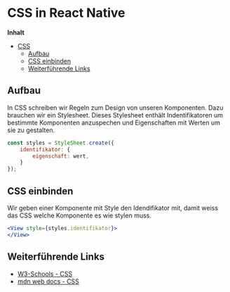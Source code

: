 # CSS in React Native

**Inhalt**

- [CSS](#css)
  - [Aufbau](#aufbau)
  - [CSS einbinden](#css-einbinden)
  - [Weiterführende Links](#weiterführende-links)

<div style="page-break-after: always;"></div>

## Aufbau

In CSS schreiben wir Regeln zum Design von unseren Komponenten.
Dazu brauchen wir ein Stylesheet.
Dieses Stylesheet enthält Indentifikatoren um bestimmte Komponenten anzuspechen und Eigenschaften mit Werten um sie zu gestalten.

``` jsx
const styles = StyleSheet.create({
    identifikator: {
        eigenschaft: wert,
    }
});
```

## CSS einbinden
Wir geben einer Komponente mit Style den Idendifikator mit, damit weiss das CSS welche Komponente es wie stylen muss. 
```jsx
<View style={styles.identifikator}>
</View>
```

## Weiterführende Links

- [W3-Schools - CSS](https://www.w3schools.com/css/default.asp)
- [mdn web docs - CSS](https://developer.mozilla.org/en-US/docs/Web/CSS)